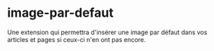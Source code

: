# image-par-defaut

Une extension qui permettra d'insérer une image par défaut dans vos articles et pages si ceux-ci n'en ont pas encore.
